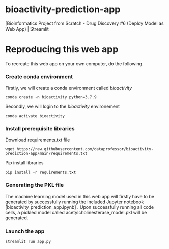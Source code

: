# bioactivity-prediction-app



[Bioinformatics Project from Scratch - Drug Discovery #6 (Deploy Model as Web App) | Streamlit 



# Reproducing this web app
To recreate this web app on your own computer, do the following.

### Create conda environment
Firstly, we will create a conda environment called *bioactivity*
```
conda create -n bioactivity python=3.7.9
```
Secondly, we will login to the *bioactivity* environement
```
conda activate bioactivity
```
### Install prerequisite libraries

Download requirements.txt file

```
wget https://raw.githubusercontent.com/dataprofessor/bioactivity-prediction-app/main/requirements.txt

```

Pip install libraries
```
pip install -r requirements.txt
```
### Generating the PKL file

The machine learning model used in this web app will firstly have to be generated by successfully running the included Jupyter notebook [bioactivity_prediction_app.ipynb]
. Upon successfully running all code cells, a pickled model called acetylcholinesterase_model.pkl will be generated.

###  Launch the app

```
streamlit run app.py
```
